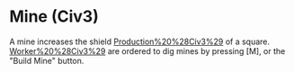 # Mine (Civ3)

A mine increases the shield [Production%20%28Civ3%29](Production) of a square.
[Worker%20%28Civ3%29](Workers) are ordered to dig mines by pressing [M], or the "Build Mine" button.